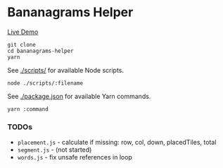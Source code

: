 # Bananagrams Helper

[Live Demo](http://bracketdash.github.io/bananagrams-helper/)

```
git clone
cd bananagrams-helper
yarn
```

See [./scripts/](./scripts) for available Node scripts.

```
node ./scripts/:filename
```

See [./package.json](./package.json) for available Yarn commands.

```
yarn :command
```

### TODOs

- `placement.js` - calculate if missing: row, col, down, placedTiles, total
- `segment.js` - (not started)
- `words.js` - fix unsafe references in loop
